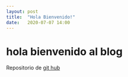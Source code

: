 ```yaml
---
layout: post
title:  "Hola Bienvenido!"
date:   2020-07-07 14:00
---
```

<h1 style="text-align: justify;">hola bienvenido al blog</h1>

Repositorio de [git hub](https://github.com/developmentMen/)
